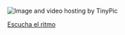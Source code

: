 





<img src="http://i57.tinypic.com/m7jmh.png" border="0" alt="Image and video hosting by TinyPic"></a>

[Escucha el ritmo](http://picosong.com/eTHJ)
